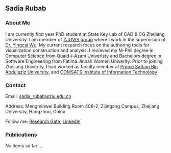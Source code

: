 ## Sadia Rubab

### About Me

I am currently first year PhD student at State Key Lab of CAD & CG Zhejiang University. I am member of [ZJUVIS group](http://zjuvis.org/) where I work in the supervision of [Dr. Yingcai Wu](http://www.ycwu.org/). My current research focus on the authoring tools for visualization construction and analysis.  I recieved my M-Phil degree in Computer Science from Quaid-i-Azam Univeristy and Bachelors degree in Software Engineering from Fatima Jinnah Women Univerity. Prior to joining Zhejiang Univerity, I had worked as faculty member at [Prince Sattam Bin Abdulaziz University](https://psau.edu.sa/en), and [COMSATS Institute of Information Technology](https://www.comsats.edu.pk/)

### Contact

Email: sadia_rubab@zju.edu.cn

Address: Mengminwei Building Room 408-2, Zijingang Campus, Zhejiang University, Hangzhou, China

Follow me: [Research Gate](https://www.researchgate.net/profile/Sadia_Rubab), [LinkedIn](https://pk.linkedin.com/in/sadia-rubab-b7396b128) 

### Publications

No items so far ...

